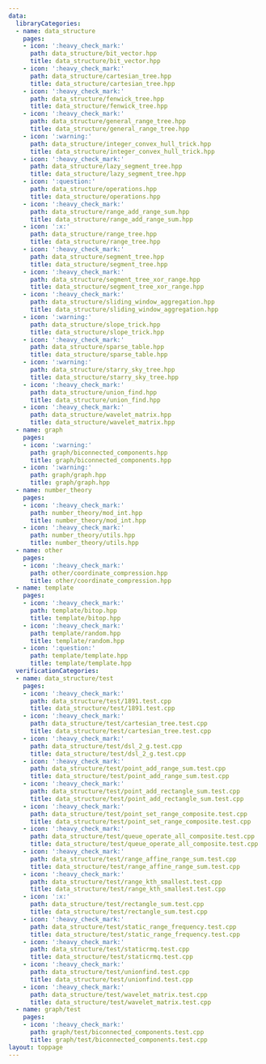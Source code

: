 ```yaml
---
data:
  libraryCategories:
  - name: data_structure
    pages:
    - icon: ':heavy_check_mark:'
      path: data_structure/bit_vector.hpp
      title: data_structure/bit_vector.hpp
    - icon: ':heavy_check_mark:'
      path: data_structure/cartesian_tree.hpp
      title: data_structure/cartesian_tree.hpp
    - icon: ':heavy_check_mark:'
      path: data_structure/fenwick_tree.hpp
      title: data_structure/fenwick_tree.hpp
    - icon: ':heavy_check_mark:'
      path: data_structure/general_range_tree.hpp
      title: data_structure/general_range_tree.hpp
    - icon: ':warning:'
      path: data_structure/integer_convex_hull_trick.hpp
      title: data_structure/integer_convex_hull_trick.hpp
    - icon: ':heavy_check_mark:'
      path: data_structure/lazy_segment_tree.hpp
      title: data_structure/lazy_segment_tree.hpp
    - icon: ':question:'
      path: data_structure/operations.hpp
      title: data_structure/operations.hpp
    - icon: ':heavy_check_mark:'
      path: data_structure/range_add_range_sum.hpp
      title: data_structure/range_add_range_sum.hpp
    - icon: ':x:'
      path: data_structure/range_tree.hpp
      title: data_structure/range_tree.hpp
    - icon: ':heavy_check_mark:'
      path: data_structure/segment_tree.hpp
      title: data_structure/segment_tree.hpp
    - icon: ':heavy_check_mark:'
      path: data_structure/segment_tree_xor_range.hpp
      title: data_structure/segment_tree_xor_range.hpp
    - icon: ':heavy_check_mark:'
      path: data_structure/sliding_window_aggregation.hpp
      title: data_structure/sliding_window_aggregation.hpp
    - icon: ':warning:'
      path: data_structure/slope_trick.hpp
      title: data_structure/slope_trick.hpp
    - icon: ':heavy_check_mark:'
      path: data_structure/sparse_table.hpp
      title: data_structure/sparse_table.hpp
    - icon: ':warning:'
      path: data_structure/starry_sky_tree.hpp
      title: data_structure/starry_sky_tree.hpp
    - icon: ':heavy_check_mark:'
      path: data_structure/union_find.hpp
      title: data_structure/union_find.hpp
    - icon: ':heavy_check_mark:'
      path: data_structure/wavelet_matrix.hpp
      title: data_structure/wavelet_matrix.hpp
  - name: graph
    pages:
    - icon: ':warning:'
      path: graph/biconnected_components.hpp
      title: graph/biconnected_components.hpp
    - icon: ':warning:'
      path: graph/graph.hpp
      title: graph/graph.hpp
  - name: number_theory
    pages:
    - icon: ':heavy_check_mark:'
      path: number_theory/mod_int.hpp
      title: number_theory/mod_int.hpp
    - icon: ':heavy_check_mark:'
      path: number_theory/utils.hpp
      title: number_theory/utils.hpp
  - name: other
    pages:
    - icon: ':heavy_check_mark:'
      path: other/coordinate_compression.hpp
      title: other/coordinate_compression.hpp
  - name: template
    pages:
    - icon: ':heavy_check_mark:'
      path: template/bitop.hpp
      title: template/bitop.hpp
    - icon: ':heavy_check_mark:'
      path: template/random.hpp
      title: template/random.hpp
    - icon: ':question:'
      path: template/template.hpp
      title: template/template.hpp
  verificationCategories:
  - name: data_structure/test
    pages:
    - icon: ':heavy_check_mark:'
      path: data_structure/test/1891.test.cpp
      title: data_structure/test/1891.test.cpp
    - icon: ':heavy_check_mark:'
      path: data_structure/test/cartesian_tree.test.cpp
      title: data_structure/test/cartesian_tree.test.cpp
    - icon: ':heavy_check_mark:'
      path: data_structure/test/dsl_2_g.test.cpp
      title: data_structure/test/dsl_2_g.test.cpp
    - icon: ':heavy_check_mark:'
      path: data_structure/test/point_add_range_sum.test.cpp
      title: data_structure/test/point_add_range_sum.test.cpp
    - icon: ':heavy_check_mark:'
      path: data_structure/test/point_add_rectangle_sum.test.cpp
      title: data_structure/test/point_add_rectangle_sum.test.cpp
    - icon: ':heavy_check_mark:'
      path: data_structure/test/point_set_range_composite.test.cpp
      title: data_structure/test/point_set_range_composite.test.cpp
    - icon: ':heavy_check_mark:'
      path: data_structure/test/queue_operate_all_composite.test.cpp
      title: data_structure/test/queue_operate_all_composite.test.cpp
    - icon: ':heavy_check_mark:'
      path: data_structure/test/range_affine_range_sum.test.cpp
      title: data_structure/test/range_affine_range_sum.test.cpp
    - icon: ':heavy_check_mark:'
      path: data_structure/test/range_kth_smallest.test.cpp
      title: data_structure/test/range_kth_smallest.test.cpp
    - icon: ':x:'
      path: data_structure/test/rectangle_sum.test.cpp
      title: data_structure/test/rectangle_sum.test.cpp
    - icon: ':heavy_check_mark:'
      path: data_structure/test/static_range_frequency.test.cpp
      title: data_structure/test/static_range_frequency.test.cpp
    - icon: ':heavy_check_mark:'
      path: data_structure/test/staticrmq.test.cpp
      title: data_structure/test/staticrmq.test.cpp
    - icon: ':heavy_check_mark:'
      path: data_structure/test/unionfind.test.cpp
      title: data_structure/test/unionfind.test.cpp
    - icon: ':heavy_check_mark:'
      path: data_structure/test/wavelet_matrix.test.cpp
      title: data_structure/test/wavelet_matrix.test.cpp
  - name: graph/test
    pages:
    - icon: ':heavy_check_mark:'
      path: graph/test/biconnected_components.test.cpp
      title: graph/test/biconnected_components.test.cpp
layout: toppage
---
```

